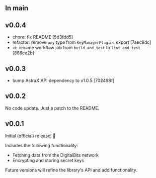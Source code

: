 ## In main

## v0.0.4

- chore: fix README [5d3fdd5]
- refactor: remove `any` type from `KeyManagerPlugins` export [7aec9dc]
- ci: rename workflow job from `build_and_test` to `lint_and_test` [866ce2b]

## v0.0.3

- bump AstraX API dependency to v1.0.5 [702498f]

## v0.0.2

No code update. Just a patch to the README.

## v0.0.1

Initial (official) release! 🎉

Includes the following functionality:

- Fetching data from the DigitalBits network
- Encrypting and storing secret keys

Future versions will refine the library's API and add functionality.
